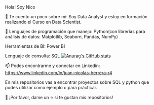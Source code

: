 Hola! Soy Nico 

🔎 Te cuento un poco sobre mi: Soy Data Analyst y estoy en formación realizando el Curso en Data Scientist. 

🌱 Lenguajes de programación que manejo: Python(con librerías para análisis de datos: Matplotlib, Seaborn, Pandas, NumPy)

Herramientas de BI: Power BI

Lenguaje de consulta: SQL
[![Anurag's GitHub stats](https://github-readme-stats.vercel.app/api?username=jnicolasherrera)](https://github.com/jnicolasherrera/github-readme-stats)

📫 Podes encontrarme y conectar en Linkedin: https://www.linkedin.com/in/juan-nicolas-herrera-r4 

En mis repositorios vas a encontrar proyectos sobre SQL y python que podes utilizar como ejemplo o para prácticar.

👏 ¡Por favor, dame un ⭐️ si te gustan mis repositorios!
